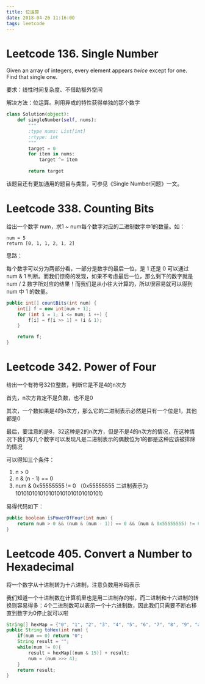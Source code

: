 ```yaml
---
title: 位运算
date: 2018-04-26 11:16:00
tags: leetcode
---
```


# Leetcode 136. Single Number

Given an array of integers, every element appears *twice* except for one. Find that single one.

要求：线性时间复杂度、不借助额外空间

解决方法：位运算。利用异或的特性获得单独的那个数字

```python
class Solution(object):
    def singleNumber(self, nums):
        """
        :type nums: List[int]
        :rtype: int
        """
        target = 0
        for item in nums:
            target ^= item
        
        return target
```

该题目还有更加通用的题目与类型，可参见《Single Number问题》一文。

# Leetcode 338. Counting Bits

给出一个数字 num，求1 ~ num每个数字对应的二进制数字中1的数量。如：

```
num = 5
return [0, 1, 1, 2, 1, 2]
```

思路：

每个数字可以分为两部分看，一部分是数字的最后一位，是 1 还是 0 可以通过 num & 1 判断。而我们惊奇的发现，如果不考虑最后一位，那么剩下的数字就是 num / 2 数字所对应的结果！而我们是从小往大计算的，所以很容易就可以得到 num 中 1 的数量。

```java
public int[] countBits(int num) {
    int[] f = new int[num + 1];
    for (int i = 1; i <= num; i ++) {
        f[i] = f[i >> 1] + (i & 1);
    }

    return f;
}
```

# Leetcode 342. Power of Four

给出一个有符号32位整数，判断它是不是4的n次方

首先，n次方肯定不是负数，也不是0

其次，一个数如果是4的n次方，那么它的二进制表示必然是只有一个位是1，其他都是0

最后，要注意的是8，32这种是2的n次方，但是不是4的n次方的情况，在这种情况下我们写几个数字可以发现凡是二进制表示的偶数位为1的都是这种应该被排除的情况

可以得知三个条件：

1. n > 0
2. n & (n - 1) == 0
3. num & 0x55555555 != 0 （0x55555555 二进制表示为 1010101010101010101010101010101）

易得代码如下：

```java
public boolean isPowerOfFour(int num) {
    return num > 0 && (num & (num - 1)) == 0 && (num & 0x55555555) != 0;
}
```

# Leetcode 405. Convert a Number to Hexadecimal

将一个数字从十进制转为十六进制，注意负数用补码表示

我们知道一个十进制数在计算机里也是用二进制存的啦，而二进制和十六进制的转换则容易得多：4个二进制数可以表示一个十六进制数，因此我们只需要不断右移直到数字为0停止就可以啦

```java
String[] hexMap = {"0", "1", "2", "3", "4", "5", "6", "7", "8", "9", "a", "b", "c", "d", "e", "f"};
public String toHex(int num) {
    if(num == 0) return "0";
    String result = "";
    while(num != 0){
        result = hexMap[(num & 15)] + result;
        num = (num >>> 4);
    }
    return result;
}
```

